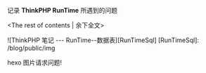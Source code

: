记录 **ThinkPHP RunTime** 所遇到的问题
<!-- more -->
<The rest of contents | 余下全文>

![ThinkPHP 笔记 --- RunTime--数据表][RunTimeSql]
[RunTimeSql]: /blog/public/img


hexo 图片请求问题!